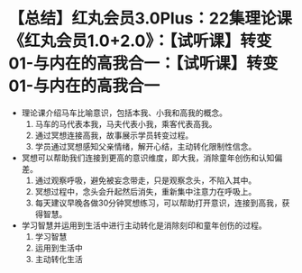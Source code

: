 # 【总结】红丸会员3.0Plus：22集理论课《红丸会员1.0+2.0》：【试听课】转变01-与内在的高我合一：【试听课】转变01-与内在的高我合一

-   理论课介绍马车比喻意识，包括本我、小我和高我的概念。
    1.  马车的马代表本我，马夫代表小我，乘客代表高我。
    2.  通过冥想连接高我，故事展示学员转变过程。
    3.  学员通过冥想感知父亲情绪，解开心结，主动转化限制性信念。
-   冥想可以帮助我们连接到更高的意识维度，即大我，消除童年创伤和认知偏差。
    1.  通过观察呼吸，避免被妄念带走，只是观察念头，不陷入其中。
    2.  冥想过程中，念头会升起然后消失，重新集中注意力在呼吸上。
    3.  每天建议早晚各做30分钟冥想练习，可以帮助打开意识，连接到高我，获得智慧。
-   学习智慧并运用到生活中进行主动转化是消除刻印和童年创伤的过程。
    1.  学习智慧
    2.  运用到生活中
    3.  主动转化生活